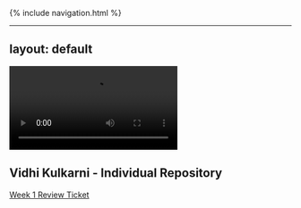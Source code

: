 {% include navigation.html %}

---
layout: default
---

<div id="video_wrapper">
  <video autoplay loop>
    <source src="https://drive.google.com/uc?export=view&id=113NoL29_XeDpqJJFPI_Sx1PsEjnQp6hT" type="video/mp4">
  </video>
</div>


## Vidhi Kulkarni - Individual Repository

[Week 1 Review Ticket](https://github.com/VidhiKulkarni/teamlace/issues/18)
